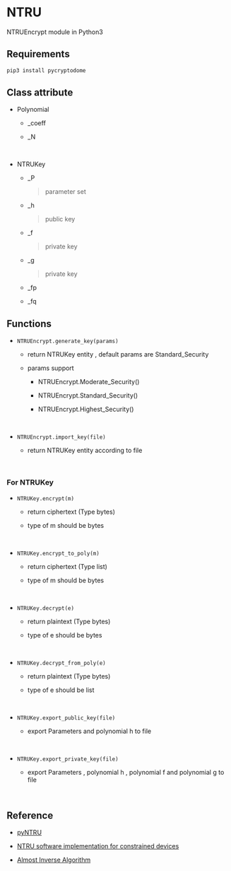 # NTRU

NTRUEncrypt module in Python3

## Requirements

```bash
pip3 install pycryptodome
```

## Class attribute

* Polynomial

  * _coeff

  * _N

<br/>

* NTRUKey

  * _P
  
    > parameter set

  * _h
  
    > public key

  * _f
  
    > private key

  * _g
  
    > private key

  * _fp

  * _fq

## Functions

* ```NTRUEncrypt.generate_key(params)```

  * return NTRUKey entity , default params are Standard_Security
  
  * params support

    * NTRUEncrypt.Moderate_Security()

    * NTRUEncrypt.Standard_Security()

    * NTRUEncrypt.Highest_Security()

<br/>

* ```NTRUEncrypt.import_key(file)```

  * return NTRUKey entity according to file
  
<br/>

### For NTRUKey

* ```NTRUKey.encrypt(m)```

  * return ciphertext (Type bytes)

  * type of m should be bytes
  
<br/>

* ```NTRUKey.encrypt_to_poly(m)```

  * return ciphertext (Type list)

  * type of m should be bytes

<br/>

* ```NTRUKey.decrypt(e)```

  * return plaintext (Type bytes)
  
  * type of e should be bytes
  
<br/>

* ```NTRUKey.decrypt_from_poly(e)```

  * return plaintext (Type bytes)
  
  * type of e should be list

<br/>

* ```NTRUKey.export_public_key(file)```

  * export Parameters and polynomial h to file

<br/>

* ```NTRUKey.export_private_key(file)```

  *  export Parameters , polynomial h , polynomial f and polynomial g to file

<br/>

## Reference

  * [pyNTRU](https://github.com/smarky7CD/PyNTRU)

  * [NTRU software implementation for constrained devices](https://upcommons.upc.edu/bitstream/handle/2099.1/8522/memoria.pdf)

  * [Almost Inverse Algorithm](https://assets.onboardsecurity.com/static/downloads/NTRU/resources/NTRUTech014.pdf)
